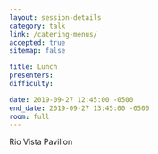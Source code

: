 ```yaml
---
layout: session-details
category: talk
link: /catering-menus/
accepted: true
sitemap: false

title: Lunch
presenters:
difficulty:

date: 2019-09-27 12:45:00 -0500
end_date: 2019-09-27 13:45:00 -0500
room: full
---
```

Rio Vista Pavilion

